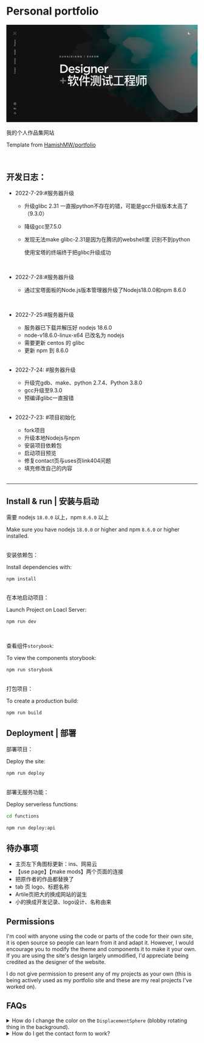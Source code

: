 # Personal portfolio

[![Site preview](/public/site-preview.png)](https://hamishw.com)

我的个人作品集网站

Template from [HamishMW/portfolio](https://github.com/HamishMW/portfolio)

</br>

## 开发日志：

- 2022-7-29:#服务器升级

  - 升级glibc 2.31 一直报python不存在的错，可能是gcc升级版本太高了（9.3.0）
  - 降级gcc至7.5.0
  - 发现无法make glibc-2.31是因为在腾讯的webshell里 识别不到python

    使用宝塔的终端终于把glibc升级成功

    </br>

- 2022-7-28:#服务器升级

  - 通过宝塔面板的Node.js版本管理器升级了Nodejs18.0.0和npm 8.6.0

    </br>

- 2022-7-25:#服务器升级

  - 服务器已下载并解压好 nodejs 18.6.0
  - node-v18.6.0-linux-x64 已改名为 nodejs
  - 需要更新 centos 的 glibc
  - 更新 npm 到 8.6.0

  </br>

- 2022-7-24: #服务器升级

  - 升级完gdb、make、python 2.7.4、Python 3.8.0
  - gcc升级至9.3.0
  - 预编译glibc一直报错

  </br>

- 2022-7-23: #项目初始化

  - fork项目
  - 升级本地Nodejs与npm
  - 安装项目依赖包
  - 启动项目预览
  - 修复contact页与uses页link404问题
  - 填充修改自己的内容

  </br>


---

## Install & run | 安装与启动

需要 nodejs `18.0.0` 以上，npm `8.6.0` 以上

Make sure you have nodejs `18.0.0` or higher and npm `8.6.0` or higher installed.

 </br>
安装依赖包：

Install dependencies with:

```bash
npm install
```

</br>
在本地启动项目：

Launch Project on Loacl Server:

```bash
npm run dev
```

</br>

查看组件`storybook`:

To view the components storybook:

```bash
npm run storybook
```

</br>
打包项目：

To create a production build:

```bash
npm run build
```

## Deployment | 部署

部署项目：

Deploy the site:

```bash
npm run deploy
```

</br>
部署无服务功能：

Deploy serverless functions:

```bash
cd functions
```

```bash
npm run deploy:api
```

## 待办事项

- 主页左下角图标更新：ins、网易云
- 【use page】【make mods】两个页面的连接
- 把原作者的作品都替换了
- tab 页 logo、标题名称
- Artile页把大的换成网站的诞生
- 小的换成开发记录、logo设计、名称由来

## Permissions

I'm cool with anyone using the code or parts of the code for their own site, it is open source so people can learn from it and adapt it. However, I would encourage you to modify the theme and components it to make it your own. If you are using the site's design largely unmodified, I'd appreciate being credited as the designer of the website.

I do not give permission to present any of my projects as your own (this is being actively used as my portfolio site and these are my real projects I've worked on).

## FAQs

<details>
  <summary>How do I change the color on the <code>DisplacementSphere</code> (blobby rotating thing in the background).</summary>
  
  You'll need to edit the fragment shader. [Check out this issue for more details](https://github.com/HamishMW/portfolio/issues/19#issuecomment-870996615).
</details>

<details>
  <summary>How do I get the contact form to work?</summary>
  
  It's set up using a serverless function with AWS Lambda. You'll need to set up an AWS account and deploy the function. [Refer to this issue for more details](https://github.com/HamishMW/portfolio/issues/21#issuecomment-958727113).
</details>
